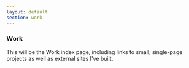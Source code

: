 ```yaml
---
layout: default
section: work
---
```


<section class="row gtr">
  <article class="ph-col-12 gtr">
    <h1>Work</h1>
    <p>This will be the Work index page, including links to small, single-page projects as well as external sites I've built.</p>
  </article>
</section>